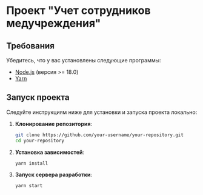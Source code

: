 # Проект "Учет сотрудников медучреждения"

## Требования

Убедитесь, что у вас установлены следующие программы:

- [Node.js](https://nodejs.org/) (версия >= 18.0)
- [Yarn](https://yarnpkg.com/)

## Запуск проекта

Следуйте инструкциям ниже для установки и запуска проекта локально:

1. **Клонирование репозитория**:
    ```sh
    git clone https://github.com/your-username/your-repository.git
    cd your-repository
    ```

2. **Установка зависимостей**:
    ```sh
    yarn install
    ```

3. **Запуск сервера разработки**:
    ```sh
    yarn start
    ```